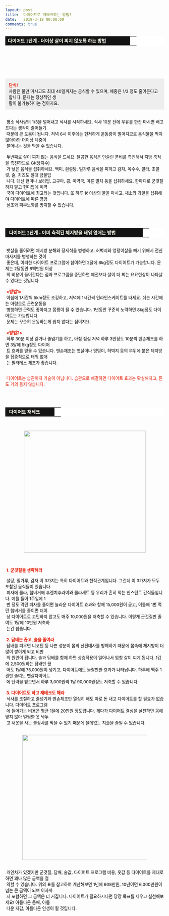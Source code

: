 ```yaml
---
layout: post
title:  다이어트로 재테크하는 방법!
date:   2019-3-18 00:00:00
comments: true
---
```





<table width="99%" bgcolor="#ffffff" cellspacing="1" cellpadding="2"><tbody><tr><td width="380" bgcolor="#141313" style-="border-bottom:#141313 1px solid; border-left:#141313 1px solid; border-top:#141313 1px solid; &#13;&#10;border-right:#141313 1px solid"><span style="color: rgb(0, 0, 0); font-family: 맑은 고딕, dotum, verdana; font-size: 11pt;"><strong><span syle="font-size:11pt"><font color="#fffff0">다이어트 1단계 - 더이상 살이 찌지 않도록 하는 방법</font></span></strong></span></td><td style="border-width: 0px 0px 1px; border-style: solid; border-color: rgb(255, 255, 255) rgb(255, 255, 255) rgb(20, 19, 19);"><span style="font-size: 11pt;"><font color="#000000">&nbsp;</font></span></td></tr></tbody></table><p></p><span style="font-size: 10pt;"><p><br></p><div class="imageblock center" style="text-align: center; clear: both;"><span data-url="https://t1.daumcdn.net/cfile/tistory/175037184CC7E1FA77?download" data-lightbox="lightbox"><br></span></div><p></p></span><p></p><span style="font-size: 10pt;"><p><br></p><div class="txc-textbox" style="padding: 10px; border: 1px solid rgb(238, 238, 238); border-image: none; background-color: rgb(238, 238, 238);"><strong><font color="#e31600">단식!</font></strong><br><font color="#000000">사람은 물만 마시고도 최대 40일까지는 금식할 수 있으며, 체중은 1/3 정도 줄어든다고 합니다. 문제는 정상적인 생<br> 활이 불가능하다는 점이지요.</font></div><p><br><font color="#000000">&nbsp;평소 식사량의 1/3을 덜어내고 식사를 시작하세요. 식사 10분 전에 우유를 한잔 마시면 배고프다는 생각이 줄어들기 <br>&nbsp;때문에 큰 도움이 됩니다. 저녁 6시 이후에는 현저하게 운동량이 떨어지므로 음식물을 먹지 않아야만 더이상 체중이 <br>&nbsp;불어나는 것을 막을 수 있습니다. <br><br>&nbsp;두번째로 살이 찌지 않는 음식을 드세요. 달콤한 음식은 인슐린 분비를 촉진해서 지방 축적을 촉진하므로 GI(당지수)<br> &nbsp;가 낮은 음식을 섭취하세요. 백미, 흰설탕, 밀가루 음식을 피하고 감자, 옥수수, 콜라, 초콜릿, 술, 치즈도 절대 금물입<br>&nbsp;니다. 대신 현미나 보리밥, 고구마, 콩, 미역국, 마른 멸치 등을 섭취하세요. 한마디로 군것질하지 말고 현미밥에 미역<br>&nbsp;국이 다이어트에 최고라는 것입니다. 또 하루 1ℓ 이상의 물을 마시고, 채소와 과일을 섭취해야 다이어트에 따른 영양<br>&nbsp;실조와 피부노화를 방지할 수 있습니다.<br></font><br><br><br></p><table width="99%" bgcolor="#ffffff" cellspacing="1" cellpadding="2"><tbody><tr><td width="420" bgcolor="#141313" style-="border-bottom:#141313 1px solid; border-left:#141313 1px solid; border-top:#141313 1px solid; &#13;&#10;border-right:#141313 1px solid"><span style="color: rgb(0, 0, 0); font-family: 맑은 고딕, dotum, verdana; font-size: 11pt;"><strong><span syle="font-size:11pt"><font color="#fffff0">&nbsp;다이어트 2단계 - 이미 축적된 체지방을 태워 없애는 방법</font></span></strong></span></td><td style="border-width: 0px 0px 1px; border-style: solid; border-color: rgb(255, 255, 255) rgb(255, 255, 255) rgb(20, 19, 19);"><span style="font-size: 11pt;"><font color="#000000">&nbsp;</font></span></td></tr></tbody></table><p></p><span style="font-size: 10pt;"><p>﻿<br><font color="#000000">&nbsp;뱃살을 줄이려면 체지방 분해와 장세척을 병행하고, 허벅지와 엉덩이살을 빼기 위해서 전신 마사지를 병행하는&nbsp;것이<br>&nbsp;좋은데, 이러한 다이어트 프로그램에 참여하면 2달에 8kg정도 다이어트가 가능합니다. 문제는 2달동안 8백만원 이상<br>&nbsp;의 비용이 들어간다는 점과 프로그램을 중단하면 예전보다 살이 더 찌는 요요현상이 나타날 수 있다는 것입니다</font><br><br><strong><font color="#e31600">&nbsp;&lt;방법1&gt;</font></strong><br><font color="#000000">&nbsp;아침에 1시간씩 5km정도 조깅하고, 저녁에 1시간씩 인라인스케이트를 타세요. 쉬는 시간에는 아령으로 근련운동을 <br>&nbsp;병행하면 근력도 좋아지고 몸짱이 될 수 있습니다. 1년동안 꾸준히 노력하면 8kg정도 다이어트는 가능합니다. <br> &nbsp;문제는 꾸준히 운동하는게 쉽지 않다는 점이지요.</font><br><br><strong><font color="#e31600">&nbsp;&lt;방법2&gt;</font></strong><br><font color="#000000">&nbsp;하루 30분 이상 걷거나 줄넘기를 하고, 아침 점심 저녁 하루 3번정도 10분씩 맨손체조를 하면 3달에 5kg정도 다이어<br>&nbsp;트 효과를 얻을 수 있습니다. 맨손체조는 뱃살이나 엉덩이, 허벅지 등의 부위에 붙은 체지방을 집중적으로 태워 없애<br>&nbsp;는 필라테스 체조가 좋습니다.</font><br><br></p><font color="#e31600"><p>&nbsp;다이어트는 습관이지 기술이 아닙니다. 습관으로 해결하면 다이어트 효과는 확실해지고, 돈도 거의 들지 않습니다.<br><br><br><br></p><table width="99%" bgcolor="#ffffff" cellspacing="1" cellpadding="2"><tbody><tr><td width="140" bgcolor="#141313" style-="border-bottom:#141313 1px solid; border-left:#141313 1px solid; border-top:#141313 1px solid; &#13;&#10;border-right:#141313 1px solid"><span style="color: rgb(0, 0, 0); font-family: 맑은 고딕, dotum, verdana; font-size: 11pt;"><strong><span syle="font-size:11pt"><font color="#fffff0">&nbsp;다이어트 재테크</font></span></strong></span></td><td style="border-width: 0px 0px 1px; border-style: solid; border-color: rgb(255, 255, 255) rgb(255, 255, 255) rgb(20, 19, 19);"><span style="font-size: 11pt;"><font color="#000000">&nbsp;</font></span></td></tr></tbody></table><p></p><span style="font-size: 10pt;"><p><br></p><div class="imageblock center" style="text-align: center; clear: both;"><span data-url="https://t1.daumcdn.net/cfile/tistory/164C8D0D4CC7E36E4F?download" data-lightbox="lightbox"><img width="386" height="277" style="height: auto; cursor: pointer; max-width: 100%;" alt="" src="https://t1.daumcdn.net/cfile/tistory/164C8D0D4CC7E36E4F" filename="달러9.jpg" filemime="image/jpeg"></span></div><p><br><br><strong>&nbsp;1. 군것질을 생략해라</strong><br></p><font color="#000000"><p>&nbsp;설탕, 밀가루, 감자 이 3가지는 특히 다이어트와 천적관계입니다. 그런데 이 3가지가 모두 포함된 음식들이 있습니다.<br> &nbsp;피자에 콜라, 햄버거에 후렌치후라이와 콜라세트 등 우리가 흔히 먹는 인스턴트 간식들입니다. 예를 들어 1주일에 1<br> &nbsp;번&nbsp;정도 먹던 피자를 줄이면 놀라운 다이어트 효과와 함께 15,000원이 굳고, 이틀에 1번 먹던 햄버거를 줄이면 더이<br>&nbsp;상&nbsp;다이어트로 고민하지 않고도 매주 10,000원을 저축할 수 있습니다. 이렇게 군것질만 줄여도 1달에 10만원 저축하<br>&nbsp;는건&nbsp;쉽습니다.<br><br><strong><font color="#e31600">&nbsp;2. 담배는 끊고, 술을 줄여라<br></font></strong>&nbsp;담배를 피우면 니코틴 등 나쁜 성분이 몸의 신진대사를 방해하기 때문에 몸속에 체지방이 더 많이 쌓이게 되고 비만<br>&nbsp;의 원인이 됩니다. 술과 담배를 함께 하면 상승작용이 일어나서 엄청 살이 찌게 됩니다. 1갑에 2,500원하는 담배만 끊<br>&nbsp;어도 1달에 75,000원이 생기고, 다이어트에도 놀랄만한 효과가 나타납니다. 하루에 맥주 1캔만 줄여도 뱃살다이어트<br>&nbsp;에 탄력을 받으면서 하루 3,000원씩 1달 90,000원정도 저축할 수 있습니다.<br><br><strong><font color="#e31600">&nbsp;3. 다이어트도 하고 재테크도 해라</font></strong><br>&nbsp;식사를 조절하고 줄넘기와 맨손체조만 열심히 해도 따로 돈 내고 다이어트를 할 필요가 없습니다. 다이어트 프로그램<br>&nbsp;에 들어가는 비용은 평균 1달에 20만원 정도입니다. 게다가 다이어트 결심을 실천하면 몸에 맞지 않아 멀쩡한 옷 놔두<br>&nbsp;고 새옷을 사는 불상사를 막을 수 있기 때문에 쓸데없는 지출을 줄일 수 있습니다.<br><br></p><div class="imageblock center" style="text-align: center; clear: both;"><span data-url="https://t1.daumcdn.net/cfile/tistory/195037184CC7E1FB78?download" data-lightbox="lightbox"><img width="396" height="232" style="height: auto; cursor: pointer; max-width: 100%;" alt="" src="https://t1.daumcdn.net/cfile/tistory/195037184CC7E1FB78" filename="재테크다이어트.jpg" filemime="image/jpeg"></span></div><p><br> &nbsp;개인차가 있겠지만 군것질, 담배, 술값, 다이어트 프로그램 비용, 옷값 등 다이어트를 제대로 하면 꽤나 많은 금액을 절<br>&nbsp;약할 수 있습니다. 위의 표를 참고하여 계산해보면 1년에 608만원, 10년이면 6,000만원이 넘는 큰 금액이 되며 이자까<br>&nbsp;지 포함하면 그 금액은 더 커집니다. 다이어트가 필요하시다면 당장 목표를 세우고 실천해보세요! 아름다운 몸매, 아름<br>&nbsp;다운 지갑, 아름다운 인생이 될 것입니다.<br></p></font><p></p></span><p></p></font><p></p></span><p></p></span><p><br></p>